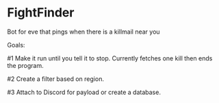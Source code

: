 # FightFinder
Bot for eve that pings when there is a killmail near you

Goals:

#1 Make it run until you tell it to stop.  Currently fetches one kill then ends the program.

#2 Create a filter based on region.

#3 Attach to Discord for payload or create a database.
